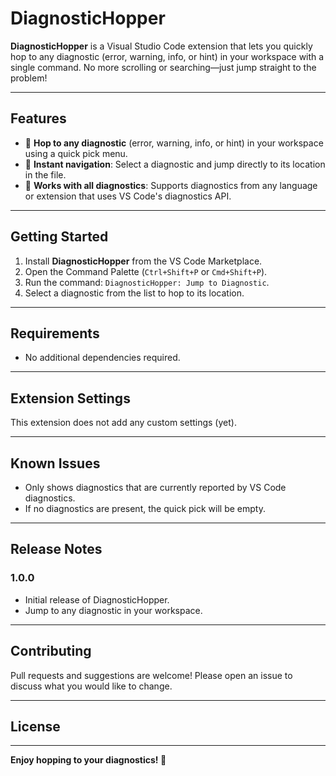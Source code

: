 # DiagnosticHopper

**DiagnosticHopper** is a Visual Studio Code extension that lets you quickly hop to any diagnostic (error, warning, info, or hint) in your workspace with a single command. No more scrolling or searching—just jump straight to the problem!

---

## Features

- 🐸 **Hop to any diagnostic** (error, warning, info, or hint) in your workspace using a quick pick menu.
- 🚀 **Instant navigation**: Select a diagnostic and jump directly to its location in the file.
- 🎯 **Works with all diagnostics**: Supports diagnostics from any language or extension that uses VS Code's diagnostics API.

---

## Getting Started

1. Install **DiagnosticHopper** from the VS Code Marketplace.
2. Open the Command Palette (`Ctrl+Shift+P` or `Cmd+Shift+P`).
3. Run the command: `DiagnosticHopper: Jump to Diagnostic`.
4. Select a diagnostic from the list to hop to its location.

---

## Requirements

- No additional dependencies required.

---

## Extension Settings

This extension does not add any custom settings (yet).

---

## Known Issues

- Only shows diagnostics that are currently reported by VS Code diagnostics.
- If no diagnostics are present, the quick pick will be empty.

---

## Release Notes

### 1.0.0

- Initial release of DiagnosticHopper.
- Jump to any diagnostic in your workspace.

---

## Contributing

Pull requests and suggestions are welcome! Please open an issue to discuss what you would like to change.

---

## License


---

**Enjoy hopping to your diagnostics! 🐸**
